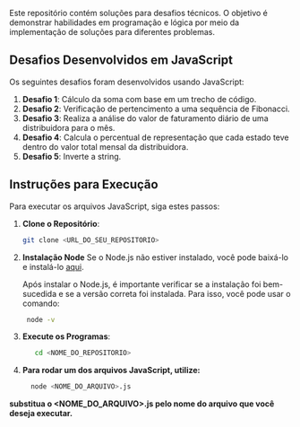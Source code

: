 Este repositório contém soluções para desafios técnicos. 
O objetivo é demonstrar habilidades em programação e lógica por meio da implementação de soluções para diferentes problemas.

## Desafios Desenvolvidos em JavaScript

Os seguintes desafios foram desenvolvidos usando JavaScript:

1. **Desafio 1**: Cálculo da soma com base em um trecho de código.
2. **Desafio 2**: Verificação de pertencimento a uma sequência de Fibonacci.
3. **Desafio 3**: Realiza a análise do valor de faturamento diário de uma distribuidora para o mês.
4. **Desafio 4**: Calcula o percentual de representação que cada estado teve dentro do valor total mensal da distribuidora.
5. **Desafio 5**: Inverte a string.

## Instruções para Execução

Para executar os arquivos JavaScript, siga estes passos:

1. **Clone o Repositório**:
   ```bash
   git clone <URL_DO_SEU_REPOSITORIO>

2. **Instalação Node**
   Se o Node.js não estiver instalado, você pode baixá-lo e instalá-lo [aqui](https://nodejs.org/en/download/). 

   Após instalar o Node.js, é importante verificar se a instalação foi bem-sucedida e se a versão correta foi instalada. Para isso, você pode usar o comando:
   ```bash
    node -v 

3. **Execute os Programas**: 
     ```bash
        cd <NOME_DO_REPOSITORIO>

4. **Para rodar um dos arquivos JavaScript, utilize:**

    ```bash
      node <NOME_DO_ARQUIVO>.js

**substitua o <NOME_DO_ARQUIVO>.js pelo nome do arquivo que você deseja executar.**
